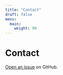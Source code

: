 ```yaml
---
title: "Contact"
draft: false
menu:
  main:
    weight: 90
---
```


# Contact

[Open an issue](https://github.com/AniPetrosyan/hugo-mock-landing-page/issues/new) on GitHub.